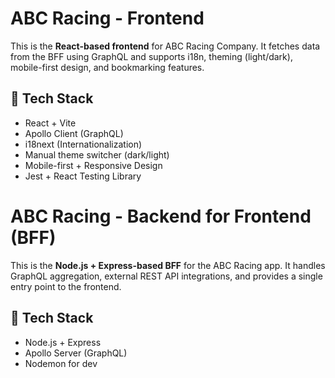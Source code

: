 # ABC Racing - Frontend

This is the **React-based frontend** for ABC Racing Company. It fetches data from the BFF using GraphQL and supports i18n, theming (light/dark), mobile-first design, and bookmarking features.

## 🧱 Tech Stack

- React + Vite
- Apollo Client (GraphQL)
- i18next (Internationalization)
- Manual theme switcher (dark/light)
- Mobile-first + Responsive Design
- Jest + React Testing Library

# ABC Racing - Backend for Frontend (BFF)

This is the **Node.js + Express-based BFF** for the ABC Racing app. It handles GraphQL aggregation, external REST API integrations, and provides a single entry point to the frontend.

## 🧱 Tech Stack

- Node.js + Express
- Apollo Server (GraphQL)
- Nodemon for dev


